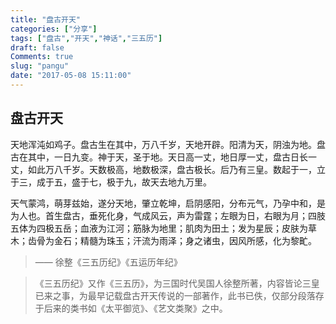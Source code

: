 ```yaml
---
title: "盘古开天"
categories: ["分享"]
tags: ["盘古","开天","神话","三五历"]
draft: false
Comments: true
slug: "pangu"
date: "2017-05-08 15:11:00"
---
```


盘古开天
----

  天地浑沌如鸡子。盘古生在其中，万八千岁，天地开辟。阳清为天，阴浊为地。盘古在其中，一日九变。神于天，圣于地。天日高一丈，地日厚一丈，盘古日长一丈，如此万八千岁。天数极高，地数极深，盘古极长。后乃有三皇。数起于一，立于三，成于五，盛于七，极于九，故天去地九万里。

天气蒙鸿，萌芽兹始，遂分天地，肇立乾坤，启阴感阳，分布元气，乃孕中和，是为人也。首生盘古，垂死化身，气成风云，声为雷霆；左眼为日，右眼为月；四肢五体为四极五岳；血液为江河；筋脉为地里；肌肉为田土；发为星辰；皮肤为草木；齿骨为金石；精髓为珠玉；汗流为雨泽；身之诸虫，因风所感，化为黎甿。

> —— 徐整《三五历纪》《五运历年纪》

>《三五历纪》又作《三五历》，为三国时代吴国人徐整所著，内容皆论三皇已来之事，为最早记载盘古开天传说的一部著作，此书已佚，仅部分段落存于后来的类书如《太平御览》、《艺文类聚》之中。

